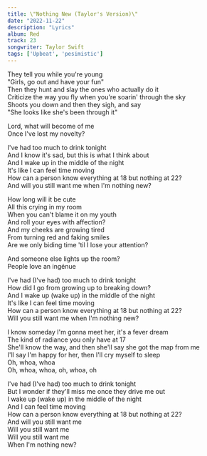 ```yaml
---
title: \"Nothing New (Taylor's Version)\"
date: "2022-11-22"
description: "Lyrics"
album: Red
track: 23
songwriter: Taylor Swift
tags: ['Upbeat', 'pesimistic']
---
```

<p className="verse-one">
They tell you while you're young <br />
"Girls, go out and have your fun" <br />
Then they hunt and slay the ones who actually do it <br />
Criticize the way you fly when you're soarin' through the sky <br />
Shoots you down and then they sigh, and say <br />
"She looks like she's been through it" <br />
</p>
<p className="pre-chorus">
Lord, what will become of me <br />
Once I've lost my novelty? <br />
</p>
<p className="chorus">
I've had too much to drink tonight <br />
And I know it's sad, but this is what I think about <br />
And I wake up in the middle of the night <br />
It's like I can feel time moving <br />
How can a person know everything at 18 but nothing at 22? <br />
And will you still want me when I'm nothing new? <br />
</p>
<p className="verse-two">
How long will it be cute <br />
All this crying in my room <br />
Whеn you can't blame it on my youth <br />
And roll your eyes with affеction? <br />
And my cheeks are growing tired <br />
From turning red and faking smiles <br />
Are we only biding time 'til I lose your attention? <br />
</p>
<p className="pre-chorus">
And someone else lights up the room? <br />
People love an ingénue <br />
</p>
<p className="chorus">
I've had (I've had) too much to drink tonight <br />
How did I go from growing up to breaking down? <br />
And I wake up (wake up) in the middle of the night <br />
It's like I can feel time moving <br />
How can a person know everything at 18 but nothing at 22? <br />
Will you still want me when I'm nothing new? <br />
</p>
<p className="bridge">
I know someday I'm gonna meet her, it's a fever dream <br />
The kind of radiance you only have at 17 <br />
She'll know the way, and then she'll say she got the map from me <br />
I'll say I'm happy for her, then I'll cry myself to sleep <br />
Oh, whoa, whoa <br />
Oh, whoa, whoa, oh, whoa, oh <br />
</p>
<p className="chorus">
I've had (I've had) too much to drink tonight <br />
But I wonder if they'll miss me once they drive me out <br />
I wake up (wake up) in the middle of the night <br />
And I can feel time moving <br />
How can a person know everything at 18 but nothing at 22? <br />
And will you still want me <br />
Will you still want me <br />
Will you still want me <br />
When I'm nothing new? <br />
</p>
